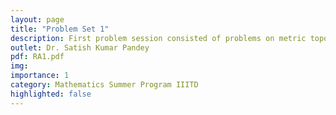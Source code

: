 ```yaml
---
layout: page
title: "Problem Set 1"
description: First problem session consisted of problems on metric topology and category theorem.
outlet: Dr. Satish Kumar Pandey
pdf: RA1.pdf
img:  
importance: 1
category: Mathematics Summer Program IIITD
highlighted: false
---
```

